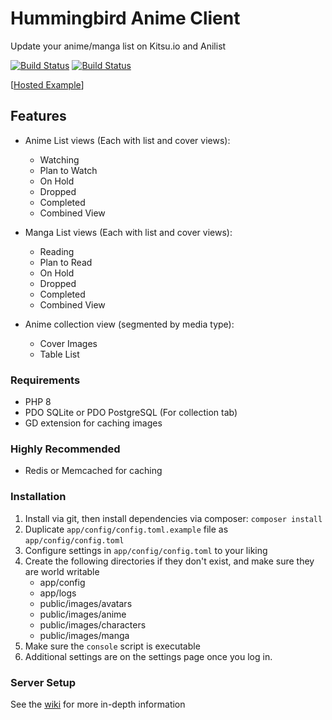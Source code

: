 # Hummingbird Anime Client

Update your anime/manga list on Kitsu.io and Anilist

[![Build Status](https://travis-ci.com/timw4mail/HummingBirdAnimeClient.svg?branch=master)](https://travis-ci.com/github/timw4mail/HummingBirdAnimeClient)
[![Build Status](https://jenkins.timshome.page/buildStatus/icon?job=timw4mail/HummingBirdAnimeClient/develop)](https://jenkins.timshome.page/job/timw4mail/job/HummingBirdAnimeClient/job/develop/)

[[Hosted Example](https://list.timshomepage.net)]

## Features

* Anime List views (Each with list and cover views):
	* Watching
	* Plan to Watch
	* On Hold
	* Dropped
	* Completed
	* Combined View

* Manga List views (Each with list and cover views):
	* Reading
	* Plan to Read
	* On Hold
	* Dropped
	* Completed
	* Combined View

* Anime collection view (segmented by media type):
	* Cover Images
	* Table List

### Requirements

* PHP 8
* PDO SQLite or PDO PostgreSQL (For collection tab)
* GD extension for caching images

### Highly Recommended
* Redis or Memcached for caching

### Installation

1. Install via git, then install dependencies via composer: `composer install`
2. Duplicate `app/config/config.toml.example` file as `app/config/config.toml`
3. Configure settings in `app/config/config.toml` to your liking
4. Create the following directories if they don't exist, and make sure they are world writable
	* app/config
	* app/logs
	* public/images/avatars
	* public/images/anime
	* public/images/characters
	* public/images/manga
5. Make sure the `console` script is executable
6. Additional settings are on the settings page once you log in.

### Server Setup

See the [wiki](https://git.timshomepage.net/timw4mail/HummingBirdAnimeClient/wiki)
for more in-depth information

